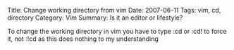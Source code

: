 Title: Change working directory from vim
Date: 2007-06-11
Tags: vim, cd, directory
Category: Vim
Summary: Is it an editor or lifestyle?

To change the working directory in vim you have to type :cd or :cd! to force it, not :!cd as this does nothing to my understanding
